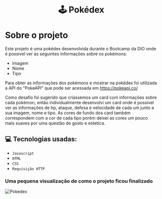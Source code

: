 <h1 align="center">
  🕹 Pokédex 
</h1>


# Sobre o projeto

Este projeto é uma pokédex desenvolvida durante o Bootcamp da DIO onde é possivel ver as seguintes informações sobre os pokémons:
- Imagem
- Nome
- Tipo

Para obter as informações dos pokémons e mostrar na pokédex foi utilizada a API do "PokeAPI" que pode ser acessada em https://pokeapi.co/

Como desafio foi sugerido que criassemos um card com informações sobre cada pokémon, então individualmente desenvolvi um card onde é possivel ver as informações de hp, ataque, defesa e velocidade de cada um junto a sua imagem, nome e tipo. As cores de fundo dos card também correspondem com a cor de cada tipo porém deixei as cores um pouco mais suaves por uma questão de gosto e estetica.

## :computer: Tecnologias usadas:

- `Javascript`
- `HTML`
- `CSS`
- `Requisição HTTP`

### Uma pequena visualização de como o projeto ficou finalizado 
![Pokedex](https://github.com/verofreitt/pokedex/assets/113372101/9710f513-b239-467f-a5e7-dc057e73cb41)
